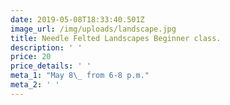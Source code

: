 ```yaml
---
date: 2019-05-08T18:33:40.501Z
image_url: /img/uploads/landscape.jpg
title: Needle Felted Landscapes Beginner class.
description: ' '
price: 20
price_details: ' '
meta_1: "May 8\_ from 6-8 p.m."
meta_2: ' '
---
```


